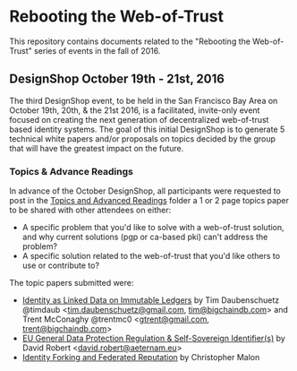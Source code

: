 # Rebooting the Web-of-Trust

This repository contains documents related to the "Rebooting the Web-of-Trust" series of events in the fall of 2016.

## DesignShop October 19th - 21st, 2016

The third DesignShop event, to be held in the San Francisco Bay Area on October 19th, 20th, & the 21st 2016, is a facilitated, invite-only event focused on creating the next generation of decentralized web-of-trust based identity systems. The goal of this initial DesignShop is to generate 5 technical white papers and/or proposals on topics decided by the group that will have the greatest impact on the future.

### Topics & Advance Readings

In advance of the October DesignShop, all participants were requested to post in the [Topics and Advanced Readings](topics-and-advance-readings) folder a 1 or 2 page topics paper to be shared with other attendees on either:
* A specific problem that you'd like to solve with a web-of-trust solution, and why current solutions (pgp or ca-based pki) can't address the problem?
*  A specific solution related to the web-of-trust that you'd like others to use or contribute to?

The topic papers submitted were:

* [Identity as Linked Data on Immutable Ledgers](https://github.com/WebOfTrustInfo/rebooting-the-web-of-trust-fall2016/blob/master/topics-and-advance-readings/identity-as-linked-data-on-immutable-ledgers.md) by Tim Daubenschuetz @timdaub \<tim.daubenschuetz@gmail.com, tim@bigchaindb.com\> and Trent McConaghy @trentmc0 \<gtrent@gmail.com, trent@bigchaindb.com\>
* [EU General Data Protection Regulation & Self-Sovereign Identifier(s)](https://github.com/WebOfTrustInfo/rebooting-the-web-of-trust-fall2016/blob/master/topics-and-advance-readings/EU%20General%20Data%20Protection%20Regulation%20%26%20Self-Sovereign%20Identifier(s)) by David Robert \<david.robert@aeternam.eu\>
* [Identity Forking and Federated Reputation](https://github.com/WebOfTrustInfo/rebooting-the-web-of-trust-fall2016/blob/master/topics-and-advance-readings/identity-forking-and-federated-reputation.md) by Christopher Malon
